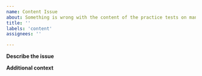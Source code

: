 ```yaml
---
name: Content Issue
about: Something is wrong with the content of the practice tests on many or single questions
title: ''
labels: 'content'
assignees: ''

---
```


**Describe the issue**
<!-- A clear and concise description of what the issue is and what you think is wrong with the content. (e.g the answer to question X is wrong because ...) -->




**Additional context**
<!-- Add any other context about the problem here. -->
